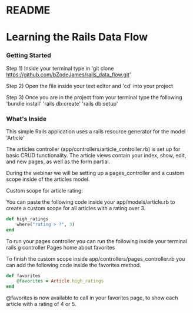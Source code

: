 # README

# Learning the Rails Data Flow

### Getting Started

Step 1) Inside your terminal type in 
    'git clone https://github.com/bZodeJames/rails_data_flow.git'

Step 2) Open the file inside your text editor and 'cd' into your project

Step 3) Once you are in the project from your terminal type the following
    'bundle install'
    'rails db:create'
    'rails db:setup'

### What's Inside

This simple Rails application uses a rails resource generator for the model 'Article'

The articles controller (app/controllers/article_controller.rb) is set up for basic CRUD functionality.
The article views contain your index, show, edit, and new pages, as well as the form partial.

During the webinar we will be setting up a pages_controller and a custom scope inside of the articles model.

Custom scope for article rating:

You can paste the following code inside your app/models/article.rb to create a custom scope for all articles with a rating over 3.

```ruby
def high_ratings
    where("rating > ?", 3)
end
```
To run your pages controller you can run the following inside your terminal
rails g controller Pages home about favorites

To finish the custom scope inside app/controllers/pages_controller.rb you can add the following code inside the favorites method.

```ruby 
def favorites
    @favorites = Article.high_ratings
end
```

@favorites is now available to call in your favorites page, to show each article with a rating of 4 or 5.


